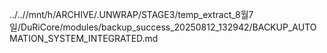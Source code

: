 ../..//mnt/h/ARCHIVE/.UNWRAP/STAGE3/temp_extract_8월7일/DuRiCore/modules/backup_success_20250812_132942/BACKUP_AUTOMATION_SYSTEM_INTEGRATED.md